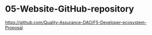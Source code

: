 # 05-Website-GitHub-repository

https://github.com/Quality-Assurance-DAO/F5-Developer-ecosystem-Proposal
